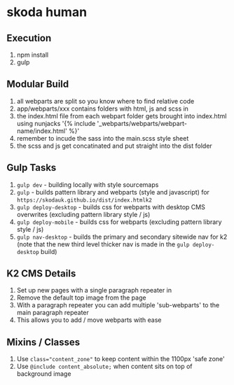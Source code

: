# skoda human

## Execution
1. npm install
2. gulp 

## Modular Build
1. all webparts are split so you know where to find relative code
2. app/webparts/xxx contains folders with html, js and scss in
3. the index.html file from each webpart folder gets brought into index.html using nunjacks '{% include '_webparts/webparts/webpart-name/index.html' %}'
4. remember to incude the sass into the main.scss style sheet
5. the scss and js get concatinated and put straight into the dist folder

## Gulp Tasks
1. `gulp dev` - building locally with style sourcemaps
2. `gulp` - builds pattern library and webparts (style and javascript) for `https://skodauk.github.io/dist/index.htmlk2`
3. `gulp deploy-desktop` - builds css for webparts with desktop CMS overwrites (excluding pattern library style / js)
4. `gulp deploy-mobile` - builds css for webparts (excluding pattern library style / js)
5. `gulp nav-desktop` - builds the primary and secondary sitewide nav for k2 (note that the new third level thicker nav is made in the `gulp deploy-desktop` build)

## K2 CMS Details
1. Set up new pages with a single paragraph repeater in
2. Remove the default top image from the page
3. With a paragraph repeater you can add multiple 'sub-webparts' to the main paragraph repeater
4. This allows you to add / move webparts with ease

## Mixins / Classes
1. Use `class="content_zone"` to keep content within the 1100px 'safe zone'
2. Use `@include content_absolute;` when content sits on top of background image